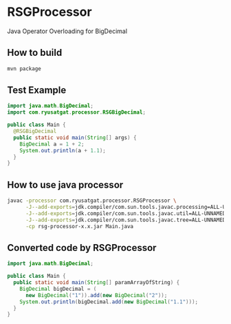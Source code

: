 # RSGProcessor
Java Operator Overloading for BigDecimal

## How to build
```sh
mvn package
```

## Test Example
```java
import java.math.BigDecimal;
import com.ryusatgat.processor.RSGBigDecimal;

public class Main {
  @RSGBigDecimal
  public static void main(String[] args) {
    BigDecimal a = 1 + 2;
    System.out.println(a + 1.1);
  }
}
```

## How to use java processor
```sh
javac -processor com.ryusatgat.processor.RSGProcessor \
      -J--add-exports=jdk.compiler/com.sun.tools.javac.processing=ALL-UNNAMED \
      -J--add-exports=jdk.compiler/com.sun.tools.javac.util=ALL-UNNAMED \
      -J--add-exports=jdk.compiler/com.sun.tools.javac.tree=ALL-UNNAMED \
      -cp rsg-processor-x.x.jar Main.java
```

## Converted code by RSGProcessor
```java
import java.math.BigDecimal;

public class Main {
  public static void main(String[] paramArrayOfString) {
    BigDecimal bigDecimal = (
      new BigDecimal("1")).add(new BigDecimal("2"));
    System.out.println(bigDecimal.add(new BigDecimal("1.1")));
  }
}
```
